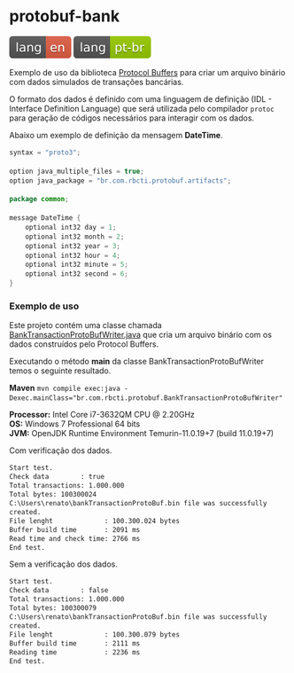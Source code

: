 # protobuf-bank
[![en](https://github.com/renatocunha216/common/blob/main/images/lang-en.svg?raw=true)](https://github.com/renatocunha216/protobuf-bank/blob/main/README.en.md)
[![pt-br](https://github.com/renatocunha216/common/blob/main/images/lang-pt-br.svg?raw=true)](https://github.com/renatocunha216/protobuf-bank/blob/main/README.md)

Exemplo de uso da biblioteca [Protocol Buffers](https://protobuf.dev//) para criar
um arquivo binário com dados simulados de transações bancárias.

O formato dos dados é definido com uma linguagem de definição (IDL - Interface Definition Language)
que será utilizada pelo compilador ```protoc``` para geração de códigos necessários para interagir
com os dados.

Abaixo um exemplo de definição da mensagem **DateTime**.

```java
syntax = "proto3";

option java_multiple_files = true;
option java_package = "br.com.rbcti.protobuf.artifacts";

package common;

message DateTime {
    optional int32 day = 1;
    optional int32 month = 2;
    optional int32 year = 3;
    optional int32 hour = 4;
    optional int32 minute = 5;
    optional int32 second = 6;
}
```


### Exemplo de uso

Este projeto contém uma classe chamada [BankTransactionProtoBufWriter.java](https://github.com/renatocunha216/protobuf-bank/blob/main/java/src/main/java/br/com/rbcti/protobuf/BankTransactionProtoBufWriter.java)
que cria um arquivo binário com os dados construídos pelo Protocol Buffers.

Executando o método **main** da classe BankTransactionProtoBufWriter temos o seguinte resultado.

**Maven** `mvn compile exec:java -Dexec.mainClass="br.com.rbcti.protobuf.BankTransactionProtoBufWriter"`

**Processor:** Intel Core i7-3632QM CPU @ 2.20GHz<br>
**OS:** Windows 7 Professional 64 bits<br>
**JVM:** OpenJDK Runtime Environment Temurin-11.0.19+7 (build 11.0.19+7)<br>

Com verificação dos dados.
```
Start test.
Check data        : true
Total transactions: 1.000.000
Total bytes: 100300024
C:\Users\renato\bankTransactionProtoBuf.bin file was successfully created.
File lenght             : 100.300.024 bytes
Buffer build time       : 2091 ms
Read time and check time: 2766 ms
End test.
```
Sem a verificação dos dados.
```
Start test.
Check data        : false
Total transactions: 1.000.000
Total bytes: 100300079
C:\Users\renato\bankTransactionProtoBuf.bin file was successfully created.
File lenght             : 100.300.079 bytes
Buffer build time       : 2111 ms
Reading time            : 2236 ms
End test.
```

